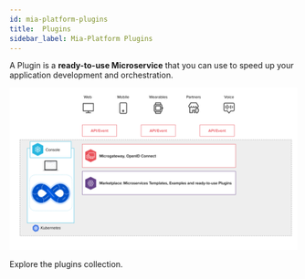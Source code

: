 ```yaml
---
id: mia-platform-plugins
title:  Plugins
sidebar_label: Mia-Platform Plugins
---
```

A Plugin is a **ready-to-use Microservice** that you can use to speed up your application development and orchestration.

![image alt text](img/mia-platform-overview-plugin.png)

Explore the plugins collection.
